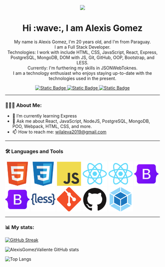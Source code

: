 <div align="center" id="presentation">
  <img src="https://media.giphy.com/media/qgQUggAC3Pfv687qPC/giphy.gif" width="200px">
  <h1>Hi :wave:, I am Alexis Gomez</h1>
  <p>
    My name is Alexis Gomez, I'm 20 years old, and I'm from Paraguay. 
    <br>I am a Full Stack Developer. 
    <br>Technologies: I work with include HTML, CSS, JavaScript, React, Express, PostgreSQL, MongoDB, DOM with JS, Git, GitHub, OOP, Bootstrap, and LESS. 
    <br>Currently: I'm furthering my skills in JSONWebToknes.
    <br>I am a technology enthusiast who enjoys staying up-to-date with the technologies used in the present.
  </p>
</div>

<div id="badges" align="center">
  <a id="badge-linkedin" target="_blank" href="https://www.linkedin.com/in/alexis-gomez-040a02236/">
    <img alt="Static Badge" src="https://img.shields.io/badge/in-blue?style=for-the-badge&logo=linkedin&logoColor=blue&label=Alexis%20Gomez">
  </a>
  
  <a id="badge-ig" target="_blank" href="https://www.instagram.com/alexisgomez_dev/">
    <img alt="Static Badge" src="https://img.shields.io/badge/IG-violet?style=for-the-badge&logo=Instagram&logoColor=violet&label=alexisgomez_dev">
  </a>

  <a id="badge-wa" target="_blank" href="https://wa.link/7gz28a">
    <img alt="Static Badge" src="https://img.shields.io/badge/WA-greenlight?style=for-the-badge&logo=whatsapp&logoColor=green-light&label=Alexis%20Gomez">
  </a>
</div>

<hr>

### 🧑🏽‍💻 About Me:
- 🌱 I’m currently learning Express
- 💬 Ask me about React, JavaScript, NodeJS, PostgreSQL, MongoDB, POO, Webpack, HTML, CSS, and more.
- 📫 How to reach me: wilaleva2019@gmail.com

<hr>

<div id="icons" align="left">
  <h3>🛠️ Languages and Tools</h3>
  <img src="https://github.com/devicons/devicon/blob/master/icons/html5/html5-original.svg" alt="HTML5" width="80px">
  <img src="https://github.com/devicons/devicon/blob/master/icons/css3/css3-original.svg" alt="CSS3" width="80px">
  <img src="https://github.com/devicons/devicon/blob/master/icons/javascript/javascript-original.svg" alt="JS" width="80px">
  <img src="https://github.com/devicons/devicon/blob/master/icons/react/react-original.svg" alt="REACT" width="80px">
  <img src="https://github.com/devicons/devicon/blob/master/icons/react/react-original.svg" alt="REACT" width="80px">
  <img src="https://github.com/devicons/devicon/blob/master/icons/bootstrap/bootstrap-original.svg" alt="NODEJS" width="80px">
  <img src="https://github.com/devicons/devicon/blob/master/icons/bootstrap/bootstrap-original.svg" alt="EXPRESS" width="80px">
  <img src="https://github.com/devicons/devicon/blob/master/icons/less/less-plain-wordmark.svg" alt="LESS" width="80px">
  <img src="https://github.com/devicons/devicon/blob/master/icons/git/git-original.svg" alt="GIT" width="80px">
  <img src="https://github.com/devicons/devicon/blob/master/icons/github/github-original.svg" alt="GITHUB" width="80px">
  <img src="https://github.com/devicons/devicon/blob/master/icons/webpack/webpack-original.svg" alt="WP" width="80px">
</div>

---
### :bar_chart: My stats:
[![GitHub Streak](http://github-readme-streak-stats.herokuapp.com?user=AlexisGomezValiente&theme=cobalt&date_format=j%20M%5B%20Y%5D)](https://git.io/streak-stats) 

![AlexisGomezValiente GitHub stats](https://github-readme-stats.vercel.app/api?username=AlexisGomezValiente&show_icons=true&theme=radical)

![Top Langs](https://github-readme-stats.vercel.app/api/top-langs/?username=anuraghazra&langs_count=8&theme=radical)

<!--
**AlexisGomezValiente/AlexisGomezValiente** is a ✨ _special_ ✨ repository because its `README.md` (this file) appears on your GitHub profile.

Here are some ideas to get you started:

- 🔭 I’m currently working on ...
- 🌱 I’m currently learning ...
- 👯 I’m looking to collaborate on ...
- 🤔 I’m looking for help with ...
- 💬 Ask me about ...
- 📫 How to reach me: ...
- 😄 Pronouns: ...
- ⚡ Fun fact: ...
-->
